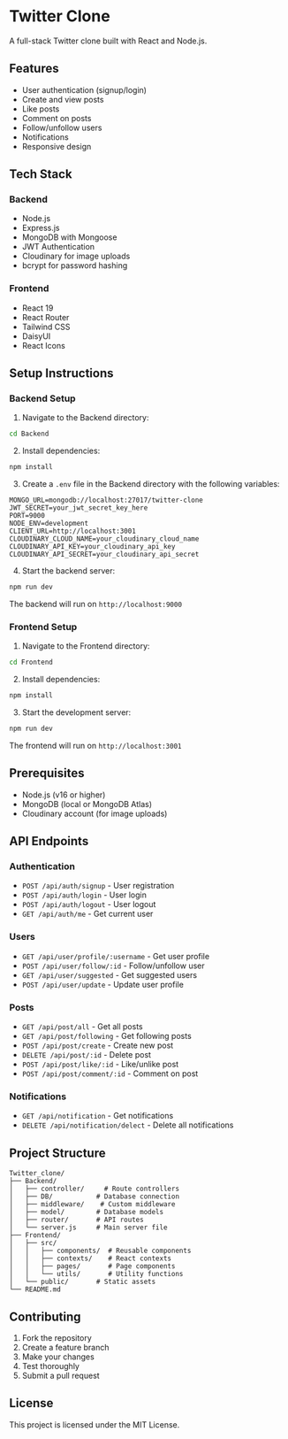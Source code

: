 # Twitter Clone

A full-stack Twitter clone built with React and Node.js.

## Features

- User authentication (signup/login)
- Create and view posts
- Like posts
- Comment on posts
- Follow/unfollow users
- Notifications
- Responsive design

## Tech Stack

### Backend

- Node.js
- Express.js
- MongoDB with Mongoose
- JWT Authentication
- Cloudinary for image uploads
- bcrypt for password hashing

### Frontend

- React 19
- React Router
- Tailwind CSS
- DaisyUI
- React Icons

## Setup Instructions

### Backend Setup

1. Navigate to the Backend directory:

```bash
cd Backend
```

2. Install dependencies:

```bash
npm install
```

3. Create a `.env` file in the Backend directory with the following variables:

```env
MONGO_URL=mongodb://localhost:27017/twitter-clone
JWT_SECRET=your_jwt_secret_key_here
PORT=9000
NODE_ENV=development
CLIENT_URL=http://localhost:3001
CLOUDINARY_CLOUD_NAME=your_cloudinary_cloud_name
CLOUDINARY_API_KEY=your_cloudinary_api_key
CLOUDINARY_API_SECRET=your_cloudinary_api_secret
```

4. Start the backend server:

```bash
npm run dev
```

The backend will run on `http://localhost:9000`

### Frontend Setup

1. Navigate to the Frontend directory:

```bash
cd Frontend
```

2. Install dependencies:

```bash
npm install
```

3. Start the development server:

```bash
npm run dev
```

The frontend will run on `http://localhost:3001`

## Prerequisites

- Node.js (v16 or higher)
- MongoDB (local or MongoDB Atlas)
- Cloudinary account (for image uploads)

## API Endpoints

### Authentication

- `POST /api/auth/signup` - User registration
- `POST /api/auth/login` - User login
- `POST /api/auth/logout` - User logout
- `GET /api/auth/me` - Get current user

### Users

- `GET /api/user/profile/:username` - Get user profile
- `POST /api/user/follow/:id` - Follow/unfollow user
- `GET /api/user/suggested` - Get suggested users
- `POST /api/user/update` - Update user profile

### Posts

- `GET /api/post/all` - Get all posts
- `GET /api/post/following` - Get following posts
- `POST /api/post/create` - Create new post
- `DELETE /api/post/:id` - Delete post
- `POST /api/post/like/:id` - Like/unlike post
- `POST /api/post/comment/:id` - Comment on post

### Notifications

- `GET /api/notification` - Get notifications
- `DELETE /api/notification/delect` - Delete all notifications

## Project Structure

```
Twitter_clone/
├── Backend/
│   ├── controller/     # Route controllers
│   ├── DB/           # Database connection
│   ├── middleware/    # Custom middleware
│   ├── model/        # Database models
│   ├── router/       # API routes
│   └── server.js     # Main server file
├── Frontend/
│   ├── src/
│   │   ├── components/  # Reusable components
│   │   ├── contexts/    # React contexts
│   │   ├── pages/       # Page components
│   │   └── utils/       # Utility functions
│   └── public/       # Static assets
└── README.md
```

## Contributing

1. Fork the repository
2. Create a feature branch
3. Make your changes
4. Test thoroughly
5. Submit a pull request

## License

This project is licensed under the MIT License.


